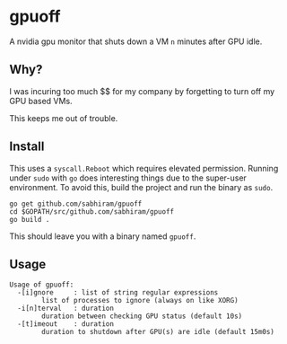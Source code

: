 # gpuoff

A nvidia gpu monitor that shuts down a VM `n` minutes after GPU idle.

## Why?

I was incuring too much $$ for my company by forgetting to turn off my GPU based VMs.

This keeps me out of trouble.

## Install

This uses a `syscall.Reboot` which requires elevated permission. Running under `sudo` with `go` does interesting things due to the super-user environment. To avoid this, build the project and run the binary as `sudo`.

```
go get github.com/sabhiram/gpuoff
cd $GOPATH/src/github.com/sabhiram/gpuoff
go build .
```

This should leave you with a binary named `gpuoff`.

## Usage

```
Usage of gpuoff:
  -[i]gnore     : list of string regular expressions
        list of processes to ignore (always on like XORG)
  -i[n]terval   : duration
        duration between checking GPU status (default 10s)
  -[t]imeout    : duration
        duration to shutdown after GPU(s) are idle (default 15m0s)
```
